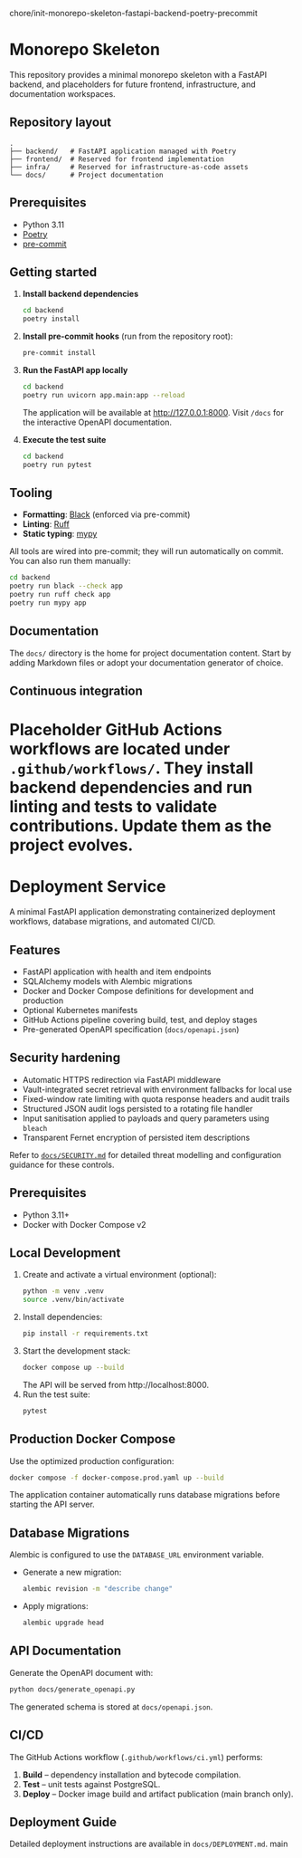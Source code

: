 chore/init-monorepo-skeleton-fastapi-backend-poetry-precommit
# Monorepo Skeleton

This repository provides a minimal monorepo skeleton with a FastAPI backend, and
placeholders for future frontend, infrastructure, and documentation workspaces.

## Repository layout

```
.
├── backend/   # FastAPI application managed with Poetry
├── frontend/  # Reserved for frontend implementation
├── infra/     # Reserved for infrastructure-as-code assets
└── docs/      # Project documentation
```

## Prerequisites

- Python 3.11
- [Poetry](https://python-poetry.org/docs/#installation)
- [pre-commit](https://pre-commit.com/#installation)

## Getting started

1. **Install backend dependencies**

   ```bash
   cd backend
   poetry install
   ```

2. **Install pre-commit hooks** (run from the repository root):

   ```bash
   pre-commit install
   ```

3. **Run the FastAPI app locally**

   ```bash
   cd backend
   poetry run uvicorn app.main:app --reload
   ```

   The application will be available at <http://127.0.0.1:8000>. Visit
   `/docs` for the interactive OpenAPI documentation.

4. **Execute the test suite**

   ```bash
   cd backend
   poetry run pytest
   ```

## Tooling

- **Formatting**: [Black](https://black.readthedocs.io/) (enforced via pre-commit)
- **Linting**: [Ruff](https://docs.astral.sh/ruff/)
- **Static typing**: [mypy](http://mypy-lang.org/)

All tools are wired into pre-commit; they will run automatically on commit. You
can also run them manually:

```bash
cd backend
poetry run black --check app
poetry run ruff check app
poetry run mypy app
```

## Documentation

The `docs/` directory is the home for project documentation content. Start by
adding Markdown files or adopt your documentation generator of choice.

## Continuous integration

Placeholder GitHub Actions workflows are located under `.github/workflows/`.
They install backend dependencies and run linting and tests to validate
contributions. Update them as the project evolves.
=======
# Deployment Service

A minimal FastAPI application demonstrating containerized deployment workflows, database migrations, and automated CI/CD.

## Features

- FastAPI application with health and item endpoints
- SQLAlchemy models with Alembic migrations
- Docker and Docker Compose definitions for development and production
- Optional Kubernetes manifests
- GitHub Actions pipeline covering build, test, and deploy stages
- Pre-generated OpenAPI specification (`docs/openapi.json`)

## Security hardening

- Automatic HTTPS redirection via FastAPI middleware
- Vault-integrated secret retrieval with environment fallbacks for local use
- Fixed-window rate limiting with quota response headers and audit trails
- Structured JSON audit logs persisted to a rotating file handler
- Input sanitisation applied to payloads and query parameters using `bleach`
- Transparent Fernet encryption of persisted item descriptions

Refer to [`docs/SECURITY.md`](docs/SECURITY.md) for detailed threat modelling and
configuration guidance for these controls.

## Prerequisites

- Python 3.11+
- Docker with Docker Compose v2

## Local Development

1. Create and activate a virtual environment (optional):
   ```bash
   python -m venv .venv
   source .venv/bin/activate
   ```
2. Install dependencies:
   ```bash
   pip install -r requirements.txt
   ```
3. Start the development stack:
   ```bash
   docker compose up --build
   ```
   The API will be served from http://localhost:8000.
4. Run the test suite:
   ```bash
   pytest
   ```

## Production Docker Compose

Use the optimized production configuration:
```bash
docker compose -f docker-compose.prod.yaml up --build
```
The application container automatically runs database migrations before starting the API server.

## Database Migrations

Alembic is configured to use the `DATABASE_URL` environment variable.

- Generate a new migration:
  ```bash
  alembic revision -m "describe change"
  ```
- Apply migrations:
  ```bash
  alembic upgrade head
  ```

## API Documentation

Generate the OpenAPI document with:
```bash
python docs/generate_openapi.py
```
The generated schema is stored at `docs/openapi.json`.

## CI/CD

The GitHub Actions workflow (`.github/workflows/ci.yml`) performs:
1. **Build** – dependency installation and bytecode compilation.
2. **Test** – unit tests against PostgreSQL.
3. **Deploy** – Docker image build and artifact publication (main branch only).

## Deployment Guide

Detailed deployment instructions are available in `docs/DEPLOYMENT.md`.
main
